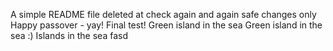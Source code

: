 A simple README file
deleted at
check again
and again
safe changes only
Happy passover - yay!
Final test!
Green island in the sea
Green island in the sea :)
Islands in the sea
fasd

